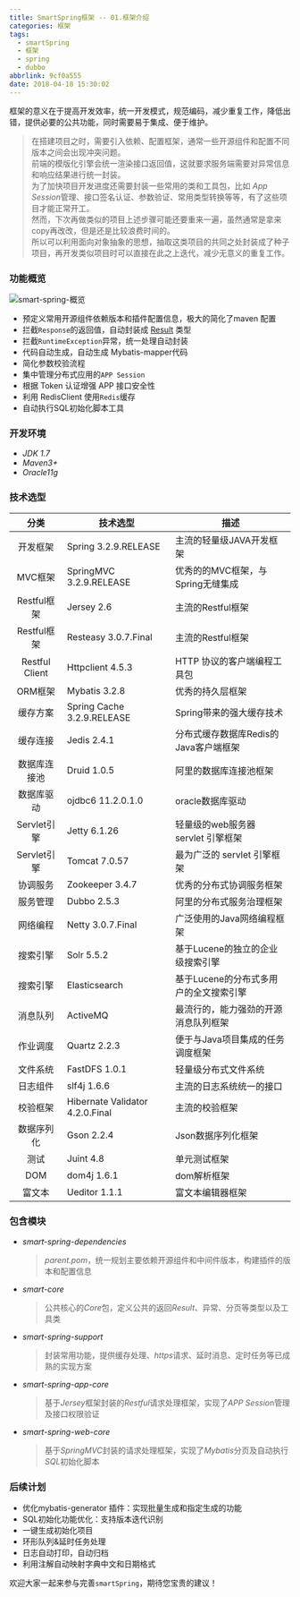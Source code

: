 ```yaml
---
title: SmartSpring框架 -- 01.框架介绍
categories: 框架
tags:
  - smartSpring
  - 框架
  - spring
  - dubbo
abbrlink: 9cf0a555
date: 2018-04-18 15:30:02
---
```


框架的意义在于提高开发效率，统一开发模式，规范编码，减少重复工作，降低出错，提供必要的公共功能，同时需要易于集成、便于维护。

> 在搭建项目之时，需要引入依赖、配置框架，通常一些开源组件和配置不同版本之间会出现冲突问题。<br>前端的模版化引擎会统一渲染接口返回值，这就要求服务端需要对异常信息和响应结果进行统一封装。<br>为了加快项目开发进度还需要封装一些常用的类和工具包，比如 *App Session*管理、接口签名认证、参数验证、常用类型转换等等，有了这些项目才能正常开工。<br>
> 然而，下次再做类似的项目上述步骤可能还要重来一遍，虽然通常是拿来copy再改改，但是还是比较浪费时间的。<br>所以可以利用面向对象抽象的思想，抽取这类项目的共同之处封装成了种子项目，再开发类似项目时可以直接在此之上迭代，减少无意义的重复工作。

<!-- more -->

### 功能概览
![smart-spring-概览](https://image.chingow.cn/images/smart-spring-%E6%A6%82%E8%A7%88.jpg)

* 预定义常用开源组件依赖版本和插件配置信息，极大的简化了maven 配置
* 拦截`Response`的返回值，自动封装成 [Result](https://image.chingow.cn/images/20190527174428.png) 类型 
* 拦截`RuntimeException`异常，统一处理自动封装
* 代码自动生成，自动生成 Mybatis-mapper代码
* 简化参数校验流程
* 集中管理分布式应用的`APP Session`
* 根据 Token 认证增强 APP 接口安全性
* 利用 RedisClient 使用`Redis`缓存
* 自动执行SQL初始化脚本工具


### 开发环境
* *JDK 1.7*
* *Maven3+*
* *Oracle11g*

### 技术选型
| 分类 | 技术选型 | 描述 |
| :---: | --- | --- |
| 开发框架 | Spring 3.2.9.RELEASE | 主流的轻量级JAVA开发框架 |
| MVC框架 | SpringMVC 3.2.9.RELEASE | 优秀的的MVC框架，与Spring无缝集成 |
| Restful框架 | Jersey 2.6 | 主流的Restful框架 |
| Restful框架 | Resteasy 3.0.7.Final | 主流的Restful框架 |
| Restful Client | Httpclient 4.5.3 | HTTP 协议的客户端编程工具包 |
| ORM框架 | Mybatis 3.2.8 | 优秀的持久层框架 |
| 缓存方案 | Spring Cache 3.2.9.RELEASE | Spring带来的强大缓存技术 |
| 缓存连接 | Jedis 2.4.1 | 分布式缓存数据库Redis的Java客户端框架 |
| 数据库连接池 | Druid 1.0.5 | 阿里的数据库连接池框架 |
| 数据库驱动 | ojdbc6 11.2.0.1.0 | oracle数据库驱动 |
| Servlet引擎 | Jetty 6.1.26 | 轻量级的web服务器 servlet 引擎框架 |
| Servlet引擎 | Tomcat 7.0.57 | 最为广泛的 servlet 引擎框架 |
| 协调服务 | Zookeeper 3.4.7 | 优秀的分布式协调服务框架 |
| 服务管理 | Dubbo 2.5.3 | 阿里的分布式服务治理框架 |
| 网络编程 | Netty 3.0.7.Final | 广泛使用的Java网络编程框架 |
| 搜索引擎 | Solr 5.5.2 | 基于Lucene的独立的企业级搜索引擎 |
| 搜索引擎 | Elasticsearch | 基于Lucene的分布式多用户的全文搜索引擎 |
| 消息队列 | ActiveMQ | 最流行的，能力强劲的开源消息队列框架 |
| 作业调度 | Quartz 2.2.3| 便于与Java项目集成的任务调度框架 |
| 文件系统 | FastDFS 1.0.1 | 轻量级分布式文件系统 |
| 日志组件 | slf4j 1.6.6 | 主流的日志系统统一的接口 |
| 校验框架 | Hibernate Validator 4.2.0.Final | 主流的校验框架 |
| 数据序列化 | Gson 2.2.4 | Json数据序列化框架 |
| 测试| Juint 4.8 | 单元测试框架 |
| DOM | dom4j 1.6.1 | dom解析框架 |
| 富文本 | Ueditor 1.1.1 | 富文本编辑器框架 |

### 包含模块
* *smart-spring-dependencies*
    > *parent.pom*，统一规划主要依赖开源组件和中间件版本，构建插件的版本和配置信息
    
* *smart-core*
    > 公共核心的*Core*包，定义公共的返回*Result*、异常、分页等类型以及工具类
    
* *smart-spring-support*
    > 封装常用功能，提供缓存处理、*https*请求、延时消息、定时任务等已成熟的实现方案
    
* *smart-spring-app-core*
    > 基于*Jersey*框架封装的*Restful*请求处理框架，实现了*APP Sessio*n管理及接口权限验证

* *smart-spring-web-core*
    > 基于*SpringMVC*封装的请求处理框架，实现了*Mybatis*分页及自动执行*SQL*初始化脚本
    

### 后续计划
* 优化mybatis-generator 插件：实现批量生成和指定生成的功能
* SQL初始化功能优化：支持版本迭代识别
* 一键生成初始化项目
* 环形队列&延时任务处理
* 日志自动打印，自动归档
* 利用注解自动映射字典中文和日期格式

欢迎大家一起来参与完善`smartSpring`，期待您宝贵的建议！

